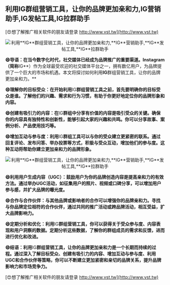 ## **利用**IG**群组营销工具，让你的品牌更加亲和力,**IG**营销助手,**IG**发帖工具,**IG**拉群助手**

[😍想了解推广相关软件的朋友请登录 http://www.vst.tw](http://www.vst.tw)

 <center><img src="https://vst.tw/MP4/tuiguang/png/1.png" alt="利用**IG**群组营销工具，让你的品牌更加亲和力,**IG**营销助手,**IG**发帖工具,**IG**拉群助手"></center>

**😄导语：在当今数字化时代，社交媒体已经成为品牌推广的重要渠道。Instagram（简称**IG**）作为全球最受欢迎的社交媒体平台之一，拥有数亿用户，为品牌提供了一个巨大的市场和机遇。本文将探讨如何利用**IG**群组营销工具，让你的品牌更加亲和力。**

**😄理解你的目标受众：在开始利用**IG**群组营销工具之前，首先要明确你的目标受众是谁。了解他们的兴趣、需求和行为习惯，有助于你更好地定位你的品牌形象和内容。**

**😄创建有吸引力的内容：在**IG**群组中分享有价值的内容是吸引受众的关键。确保你的内容具有独特性和创新性，能够引起大家的兴趣和共鸣。你可以分享故事、案例分析、产品使用技巧等。**

**😄增加互动与参与度：利用**IG**群组工具可以与你的受众建立更紧密的联系。通过回复评论、发布问答、举办投票等方式，积极与受众互动，增加他们的参与度。这种互动将帮助你建立更加亲和力的品牌形象。**

 <center><img src="https://vst.tw/MP4/tuiguang/png/2.png" alt="利用**IG**群组营销工具，让你的品牌更加亲和力,**IG**营销助手,**IG**发帖工具,**IG**拉群助手"></center>

**😄利用用户生成内容（UGC）：鼓励用户为你的品牌创造内容是提高亲和力的有效方法。通过举办UGC活动，如征集用户的照片、视频或口碑分享，可以增加用户参与感，并扩大品牌的曝光度。**

**😄合作与合作伙伴：与其他品牌或影响者的合作可以增强你的品牌亲和力。寻找与你品牌定位相符的合作伙伴，通过共同的推广活动或跨品牌活动，相互受益，扩大品牌影响力。**

**😄定期分析和优化：利用**IG**群组营销工具，你可以获得关于受众参与度、内容表现和用户洞察的数据。定期分析这些数据，了解你的群组成员的需求和反馈，进而进行优化和改进。**

**😄结语：利用**IG**群组营销工具，让你的品牌更加亲和力是一个长期而持续的过程。通过深入了解目标受众、创建有吸引力的内容、增加互动与参与度、利用UGC和合作伙伴等策略，你可以不断建立更加紧密和亲切的品牌关系，提升品牌影响力和市场竞争力。**

[😍想了解推广相关软件的朋友请登录 http://www.vst.tw](http://www.vst.tw)



